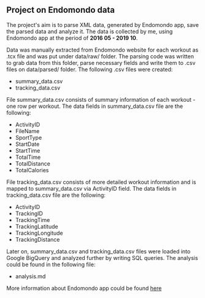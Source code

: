 
## Project on Endomondo data

The project's aim is to parse XML data, generated by Endomondo app, save the parsed data and analyze it. The data is collected by me, using Endomondo app at the period of **2016 05 - 2019 10**.

Data was manually extracted from Endomondo website for each workout as .tcx file and was put under data/raw/ folder. The parsing code was written to grab data from this folder, parse necessary fields and write them to .csv files on data/parsed/ folder. The following .csv files were created:
- summary_data.csv
- tracking_data.csv

File summary_data.csv consists of summary information of each workout - one row per workout. The data fields in summary_data.csv file are the following:
- ActivityID
- FileName
- SportType
- StartDate
- StartTime
- TotalTime
- TotalDistance
- TotalCalories

File tracking_data.csv consists of more detailed workout information and is mapped to summary_data.csv via ActivityID field. The data fields in tracking_data.csv file are the following:
- ActivityID
- TrackingID
- TrackingTime
- TrackingLatitude
- TrackingLongitude
- TrackingDistance

Later on, summary_data.csv and tracking_data.csv files were loaded into Google BigQuery and analyzed further by writing SQL queries. The analysis could be found in the following file:
- analysis.md

More information about Endomondo app could be found [here](https://en.wikipedia.org/wiki/Endomondo)
